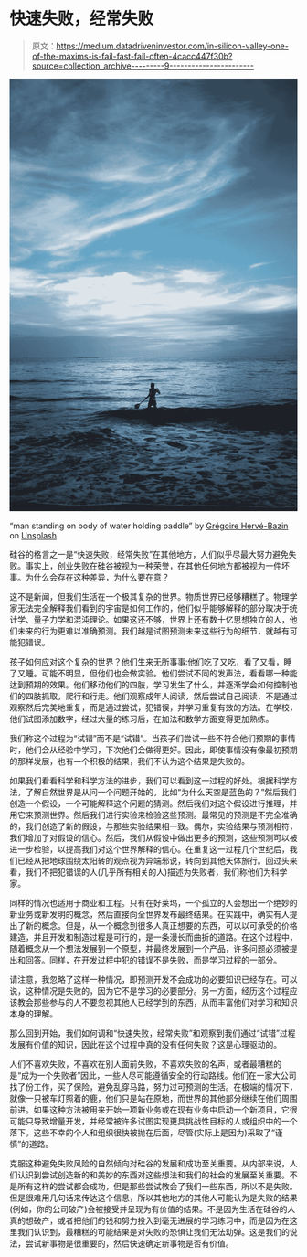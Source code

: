 # 快速失败，经常失败

> 原文：<https://medium.datadriveninvestor.com/in-silicon-valley-one-of-the-maxims-is-fail-fast-fail-often-4cacc447f30b?source=collection_archive---------9----------------------->

![](img/f149ad63f80264bf8a84259f4aed361b.png)

“man standing on body of water holding paddle” by [Grégoire Hervé-Bazin](https://unsplash.com/@gregoirehervebazin?utm_source=medium&utm_medium=referral) on [Unsplash](https://unsplash.com?utm_source=medium&utm_medium=referral)

硅谷的格言之一是“快速失败，经常失败”在其他地方，人们似乎尽最大努力避免失败。事实上，创业失败在硅谷被视为一种荣誉，在其他任何地方都被视为一件坏事。为什么会存在这种差异，为什么要在意？

这不是新闻，但我们生活在一个极其复杂的世界。物质世界已经够糟糕了。物理学家无法完全解释我们看到的宇宙是如何工作的，他们似乎能够解释的部分取决于统计学、量子力学和混沌理论。如果这还不够，世界上还有数十亿思想独立的人，他们未来的行为更难以准确预测。我们越是试图预测未来这些行为的细节，就越有可能犯错误。

孩子如何应对这个复杂的世界？他们生来无所事事:他们吃了又吃，看了又看，睡了又睡。可能不明显，但他们也会做实验。他们尝试不同的发声法，看看哪一种能达到预期的效果。他们移动他们的四肢，学习发生了什么，并逐渐学会如何控制他们的四肢抓取，爬行和行走。他们观察成年人阅读，然后尝试自己阅读，不是通过观察然后完美地重复，而是通过尝试，犯错误，并学习重复有效的方法。在学校，他们试图添加数字，经过大量的练习后，在加法和数学方面变得更加熟练。

我们称这个过程为“试错”而不是“试错”。当孩子们尝试一些不符合他们预期的事情时，他们会从经验中学习，下次他们会做得更好。因此，即使事情没有像最初预期的那样发展，也有一个积极的结果，我们不认为这个结果是失败的。

如果我们看看科学和科学方法的进步，我们可以看到这一过程的好处。根据科学方法，了解自然世界是从问一个问题开始的，比如“为什么天空是蓝色的？”然后我们创造一个假设，一个可能解释这个问题的猜测。然后我们对这个假设进行推理，并用它来预测世界。然后我们进行实验来检验这些预测。最常见的预测是不完全准确的，我们创造了新的假设，与那些实验结果相一致。偶尔，实验结果与预测相符，我们增加了对假设的信心。然后，我们从假设中做出更多的预测，这些预测可以被进一步检验，以提高我们对这个世界解释的信心。在重复这一过程几个世纪后，我们已经从把地球围绕太阳转的观点视为异端邪说，转向到其他天体旅行。回过头来看，我们不把犯错误的人(几乎所有相关的人)描述为失败者，我们称他们为科学家。

同样的情况也适用于商业和工程。只有在好莱坞，一个孤立的人会想出一个绝妙的新业务或新发明的概念，然后直接向全世界发布最终结果。在实践中，确实有人提出了新的概念。但是，从一个概念到很多人真正想要的东西，可以以可承受的价格建造，并且开发和制造过程是可行的，是一条漫长而曲折的道路。在这个过程中，随着概念从一个想法发展到一个原型，并最终发展到一个产品，许多问题必须被提出和回答。同样，在开发过程中犯的错误不是失败，而是学习过程的一部分。

请注意，我忽略了这样一种情况，即预测开发不会成功的必要知识已经存在。可以说，这种情况是失败的，因为它不是学习的必要部分。另一方面，经历这个过程应该教会那些参与的人不要忽视其他人已经学到的东西，从而丰富他们对学习和知识本身的理解。

那么回到开始，我们如何调和“快速失败，经常失败”和观察到我们通过“试错”过程发展有价值的知识，因此在这个过程中真的没有任何失败？这是心理驱动的。

人们不喜欢失败，不喜欢在别人面前失败，不喜欢失败的名声，或者最糟糕的是“成为一个失败者”因此，一些人尽可能遵循安全的行动路线。他们在一家大公司找了份工作，买了保险，避免乱穿马路，努力过可预测的生活。在极端的情况下，就像一只被车灯照着的鹿，他们只是站在原地，而世界的其他部分继续在他们周围前进。如果这种方法被用来开始一项新业务或在现有业务中启动一个新项目，它很可能只导致增量开发，并经常被许多试图实现更具挑战性目标的人或组织中的一个落下。这些不幸的个人和组织很快被抛在后面，尽管(实际上是因为)采取了“谨慎”的道路。

克服这种避免失败风险的自然倾向对硅谷的发展和成功至关重要。从内部来说，人们认识到尝试创造新的和美妙的东西对这些想法和我们的社会的发展至关重要。不是所有这样的尝试都会成功，但是那些尝试教会了我们一些东西，所以不是失败。但是很难用几句话来传达这个信息，所以其他地方的其他人可能认为是失败的结果(例如，你的公司破产)会被接受并呈现为有价值的结果。不是因为生活在硅谷的人真的想破产，或者把他们的钱和努力投入到毫无进展的学习练习中，而是因为在这里我们认识到，最糟糕的可能结果是对失败的恐惧让我们无法动弹。这是我们的说法，尝试新事物是很重要的，然后快速确定新事物是否有价值。
